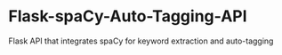 # Flask-spaCy-Auto-Tagging-API
Flask API that integrates spaCy for keyword extraction and auto-tagging
